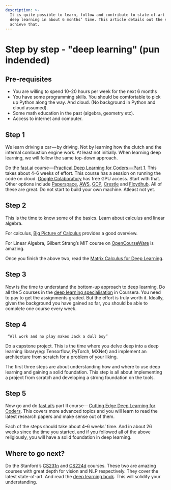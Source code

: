```yaml
---
description: >-
  It is quite possible to learn, follow and contribute to state-of-art work in
  deep learning in about 6 months’ time. This article details out the steps to
  achieve that.
---
```


# Step by step - "deep learning" \(pun indended\)

##  **Pre-requisites**

*  You are willing to spend 10–20 hours per week for the next 6 months
*  You have some programming skills. You should be comfortable to pick up Python along the way. And cloud. \(No background in Python and cloud assumed\).
*  Some math education in the past \(algebra, geometry etc\). 
*  Access to internet and computer.

##  **Step 1**

We learn driving a car — by driving. Not by learning how the clutch and the internal combustion engine work. At least not initially. When learning deep learning, we will follow the same top-down approach.

Do the [fast.ai](http://www.fast.ai/) course —[ Practical Deep Learning for Coders — Part 1](http://course.fast.ai/). This takes about 4–6 weeks of effort. This course has a session on running the code on cloud. [Google Colaboratory](https://colab.research.google.com/) has free GPU access. Start with that. Other options include [Paperspace](http://paperspace.com/), [AWS](https://aws.amazon.com/), [GCP](https://cloud.google.com/), [Crestle](https://www.crestle.com/) and [Floydhub](https://www.floydhub.com/). All of these are great. Do not start to build your own machine. Atleast not yet.

##  S**tep 2**

 This is the time to know some of the basics. Learn about calculus and linear algebra.

 For calculus, [Big Picture of Calculus](https://ocw.mit.edu/resources/res-18-005-highlights-of-calculus-spring-2010/highlights_of_calculus/big-picture-of-calculus/) provides a good overview.

 For Linear Algebra, Gilbert Strang’s MIT course on [OpenCourseWare](https://ocw.mit.edu/courses/mathematics/18-06-linear-algebra-spring-2010/) is amazing.

 Once you finish the above two, read the [Matrix Calculus for Deep Learning](http://parrt.cs.usfca.edu/doc/matrix-calculus/index.html).

##  **Step 3**

Now is the time to understand the bottom-up approach to deep learning. Do all the 5 courses in the [deep learning specialisation](https://www.coursera.org/specializations/deep-learning) in Coursera. You need to pay to get the assignments graded. But the effort is truly worth it. Ideally, given the background you have gained so far, you should be able to complete one course every week.

##  **Step 4**

```text
 “All work and no play makes Jack a dull boy”
```

Do a capstone project. This is the time where you delve deep into a deep learning library\(eg: Tensorflow, PyTorch, MXNet\) and implement an architecture from scratch for a problem of your liking.

The first three steps are about understanding how and where to use deep learning and gaining a solid foundation. This step is all about implementing a project from scratch and developing a strong foundation on the tools.

##  **Step 5**

Now go and do [fast.ai’s](http://www.fast.ai/) part II course — [Cutting Edge Deep Learning for Coders](http://course.fast.ai/part2.html). This covers more advanced topics and you will learn to read the latest research papers and make sense out of them.

Each of the steps should take about 4–6 weeks’ time. And in about 26 weeks since the time you started, and if you followed all of the above religiously, you will have a solid foundation in deep learning.

##  **Where to go next?**

Do the Stanford’s [CS231n](http://cs231n.stanford.edu/) and [CS224d](http://cs224d.stanford.edu/) courses. These two are amazing courses with great depth for vision and NLP respectively. They cover the latest state-of-art. And read the [deep learning book](http://www.deeplearningbook.org/). This will solidify your understanding.

